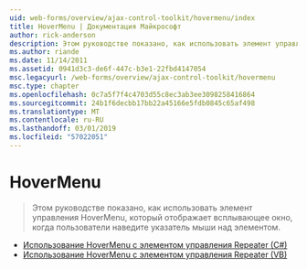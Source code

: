 ```yaml
---
uid: web-forms/overview/ajax-control-toolkit/hovermenu/index
title: HoverMenu | Документация Майкрософт
author: rick-anderson
description: Этом руководстве показано, как использовать элемент управления HoverMenu, который отображает всплывающее окно, когда пользователи наведите указатель мыши над элементом.
ms.author: riande
ms.date: 11/14/2011
ms.assetid: 0941d3c3-de6f-447c-b3e1-22fbd4147054
msc.legacyurl: /web-forms/overview/ajax-control-toolkit/hovermenu
msc.type: chapter
ms.openlocfilehash: 0c7a5f7f4c4703d55c8ec3ab3ee3098258416864
ms.sourcegitcommit: 24b1f6decbb17bb22a45166e5fdb0845c65af498
ms.translationtype: MT
ms.contentlocale: ru-RU
ms.lasthandoff: 03/01/2019
ms.locfileid: "57022051"
---
```

<a name="hovermenu"></a>HoverMenu
====================
> Этом руководстве показано, как использовать элемент управления HoverMenu, который отображает всплывающее окно, когда пользователи наведите указатель мыши над элементом.


- [Использование HoverMenu с элементом управления Repeater (C#)](using-hovermenu-with-a-repeater-control-cs.md)
- [Использование HoverMenu с элементом управления Repeater (VB)](using-hovermenu-with-a-repeater-control-vb.md)
